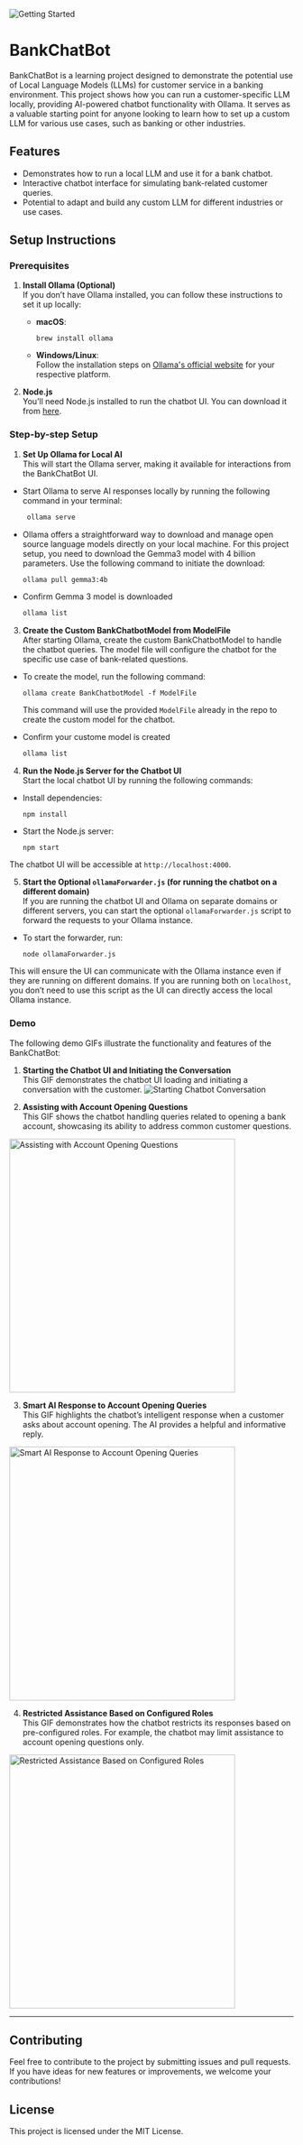 ![Getting Started](doc/gettingStart.png)

# BankChatBot

BankChatBot is a learning project designed to demonstrate the potential use of Local Language Models (LLMs) for customer service in a banking environment. This project shows how you can run a customer-specific LLM locally, providing AI-powered chatbot functionality with Ollama. It serves as a valuable starting point for anyone looking to learn how to set up a custom LLM for various use cases, such as banking or other industries.

## Features

- Demonstrates how to run a local LLM and use it for a bank chatbot.
- Interactive chatbot interface for simulating bank-related customer queries.
- Potential to adapt and build any custom LLM for different industries or use cases.

## Setup Instructions

### Prerequisites

1. **Install Ollama (Optional)**  
   If you don’t have Ollama installed, you can follow these instructions to set it up locally:

   - **macOS**: 
     ```
     brew install ollama
     ```
   - **Windows/Linux**:  
     Follow the installation steps on [Ollama's official website](https://www.ollama.com/) for your respective platform.

2. **Node.js**  
   You’ll need Node.js installed to run the chatbot UI. You can download it from [here](https://nodejs.org/).

### Step-by-step Setup

1. **Set Up Ollama for Local AI**  
   This will start the Ollama server, making it available for interactions from the BankChatBot UI.

- Start Ollama to serve AI responses locally by running the following command in your terminal:
    ```bash
     ollama serve
    ```

- Ollama offers a straightforward way to download and manage open source language models directly on your local machine. For this project setup, you need to download the Gemma3 model with 4 billion parameters. Use the following command to initiate the download:
   ```bash
   ollama pull gemma3:4b
   ```
- Confirm Gemma 3 model is downloaded
   ```bash
   ollama list
   ```

3. **Create the Custom BankChatbotModel from ModelFile**  
   After starting Ollama, create the custom BankChatbotModel to handle the chatbot queries. The model file will configure the chatbot for the specific use case of bank-related questions.

- To create the model, run the following command:
  ```
  ollama create BankChatbotModel -f ModelFile
  ```

   This command will use the provided `ModelFile` already in the repo to create the custom model for the chatbot.

- Confirm your custome model is created
   ```bash
   ollama list
   ```
4. **Run the Node.js Server for the Chatbot UI**  
Start the local chatbot UI by running the following commands:

- Install dependencies:
  ```
  npm install
  ```
- Start the Node.js server:
  ```
  npm start
  ```

The chatbot UI will be accessible at `http://localhost:4000`.

5. **Start the Optional `ollamaForwarder.js` (for running the chatbot on a different domain)**  
If you are running the chatbot UI and Ollama on separate domains or different servers, you can start the optional `ollamaForwarder.js` script to forward the requests to your Ollama instance.

- To start the forwarder, run:
  ```
  node ollamaForwarder.js
  ```

This will ensure the UI can communicate with the Ollama instance even if they are running on different domains. If you are running both on `localhost`, you don’t need to use this script as the UI can directly access the local Ollama instance.

### Demo

The following demo GIFs illustrate the functionality and features of the BankChatBot:

1. **Starting the Chatbot UI and Initiating the Conversation**  
This GIF demonstrates the chatbot UI loading and initiating a conversation with the customer.
![Starting Chatbot Conversation](doc/staringChatbotConversation.gif)


2. **Assisting with Account Opening Questions**  
This GIF shows the chatbot handling queries related to opening a bank account, showcasing its ability to address common customer questions.
<img src="doc/assistAccountOpeningQuestions.gif" alt="Assisting with Account Opening Questions" width="400" height="450" />

3. **Smart AI Response to Account Opening Queries**  
This GIF highlights the chatbot’s intelligent response when a customer asks about account opening. The AI provides a helpful and informative reply.
<img src="doc/smartAIResponse.gif" alt="Smart AI Response to Account Opening Queries" width="400" height="450" />

4. **Restricted Assistance Based on Configured Roles**  
This GIF demonstrates how the chatbot restricts its responses based on pre-configured roles. For example, the chatbot may limit assistance to account opening questions only.
<img src="doc/restrictOnlyAssistBasedOnConfiguredRole.gif" alt="Restricted Assistance Based on Configured Roles" width="400" height="450" />

---

## Contributing

Feel free to contribute to the project by submitting issues and pull requests. If you have ideas for new features or improvements, we welcome your contributions!

## License

This project is licensed under the MIT License.
